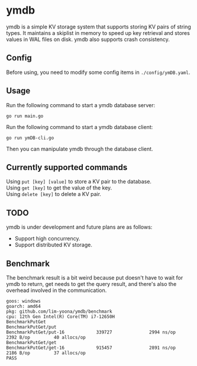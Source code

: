 # ymdb
ymdb is a simple KV storage system that supports storing KV pairs of string types. It maintains a skiplist in memory to speed up key retrieval and stores values in WAL files on disk. ymdb also supports crash consistency.  

## Config
Before using, you need to modify some config items in `./config/ymDB.yaml`.

## Usage
Run the following command to start a ymdb database server:  
```shell
go run main.go
```
Run the following command to start a ymdb database client:  
```shell
go run ymDB-cli.go
```
Then you can manipulate ymdb through the database client.  

## Currently supported commands
Using `put [key] [value]` to store a KV pair to the database.  
Using `get [key]` to get the value of the key.  
Using `delete [key]` to delete a KV pair.

## TODO
ymdb is under development and future plans are as follows:  
- Support high concurrency.
- Support distributed KV storage.

## Benchmark
The benchmark result is a bit weird because put doesn't have to wait for ymdb to return, get needs to get the query result, and there's also the overhead involved in the communication.  
```shell
goos: windows
goarch: amd64
pkg: github.com/lim-yoona/ymdb/benchmark
cpu: 12th Gen Intel(R) Core(TM) i7-12650H
BenchmarkPutGet
BenchmarkPutGet/put
BenchmarkPutGet/put-16            339727              2994 ns/op            2392 B/op         40 allocs/op
BenchmarkPutGet/get
BenchmarkPutGet/get-16            915457              2891 ns/op            2186 B/op         37 allocs/op
PASS
```